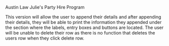 Austin Law
Julie's Party Hire Program

This version will allow the user to append their details
and after appending their details, they will be able to print
the information they appended under the section where the 
labels, entry boxes and buttons are located. The user will be 
unable to delete their row as there is no function that deletes
the users row when they click delete row.
